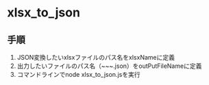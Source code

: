 # xlsx_to_json
## 手順
1. JSON変換したいxlsxファイルのパス名をxlsxNameに定義
2. 出力したいファイルのパス名（~~~.json）をoutPutFileNameに定義
3. コマンドラインでnode xlsx_to_json.jsを実行
